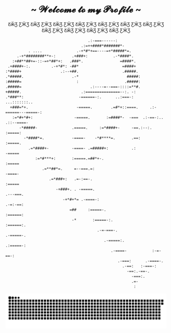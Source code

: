  
<div>
<h1 align="center">~  𝓦𝓮𝓵𝓬𝓸𝓶𝓮 𝓽𝓸 𝓶𝔂 𝓟𝓻𝓸𝓯𝓲𝓵𝓮  ~</h1>

<div align="center">

<p>Ƹ̴Ӂ̴Ʒ ƸӜƷ  Ƹ̴Ӂ̴Ʒ ƸӜƷ  Ƹ̴Ӂ̴Ʒ ƸӜƷ  Ƹ̴Ӂ̴Ʒ ƸӜƷ  Ƹ̴Ӂ̴Ʒ ƸӜƷ  Ƹ̴Ӂ̴Ʒ ƸӜƷ  Ƹ̴Ӂ̴Ʒ ƸӜƷ  Ƹ̴Ӂ̴Ʒ ƸӜƷ  Ƹ̴Ӂ̴Ʒ ƸӜƷ  Ƹ̴Ӂ̴Ʒ ƸӜƷ  Ƹ̴Ӂ̴Ʒ ƸӜƷ </p>
</div>
</div>

 ```
                                     .:-===------:                                        
                                  .:=++####*#######*-                                     
           . ....               .-+*#*+==----=+*#####*=.                                  
      .-+*########**+-:       .+###+:           .-*####*.                                 
    :+##**##+=-::-=+*##*+:   .###*.                =####*.                                
  .+####+-:.         .-+*#*: -##*                   =####+                                
 :*####+                 .:--+##.                   .#####.                               
.*#####.                     .-*                     #####:                               
:#####=                        :                    .#####:                               
.#####=                              .:----=--===-::::=**#.                               
 +#####.                          .:===============--:. -:                                
 .*###**:                        -======-:.      ..:===-:           ...:::::::..          
   +###=*+.                     -=====.        .=#*+::====.     .:-======---=====-:       
    :=*#+*#+:                  -=====.       :=####*-  -===  .:-==-:..     .::--====-     
       -*#####-               .=====.     :=*####+-     -==.:--:.               :=====:   
         -*####*=.            -====-    -*#****=.       .==:                     :=====.  
           .=*####+-          -====- .=#####+:          .:                        -=====  
              :=*#***+:       :=====.=##*+-.                                      :=====  
                 .=**##*=.     =--===.=:                                          -====-  
                    .=*###+:   .=-:==-.                                          :=====   
                       -+###+. . -=====.                                       .---===.   
                          -+*#+*= .-====-:                                   .-=:-==:     
                             =##     :=====-.                              :======:       
                              -*       :=====-:.                         :======:.        
                                         .-=-===-.                    .-=====-.           
                                            .-=====:.              .:=====-:              
                                               .-====-           :-=-==-:                 
                                                  .-===:      .-====-.                    
                                                    .-==:   :-===-:                       
                                                      -==:.-==-.                          
                                                        -===:.                            
                                                        .=-                               
                                                         :                                
```
<div>
<div align="center">  
 
 <picture>
  <source media="(prefers-color-scheme: light)" srcset="https://raw.githubusercontent.com/jaiaani/jaiaani/output/github-contribution-grid-snake-dark.svg">
  <source media="(prefers-color-scheme: light)" srcset="https://raw.githubusercontent.com/jaiaani/jaiaani/output/github-contribution-grid-snake.svg">
  <img alt="github contribution grid snake animation" src="https://raw.githubusercontent.com/jaiaani/jaiaani/output/github-contribution-grid-snake.svg">
</picture>
  
</div>
